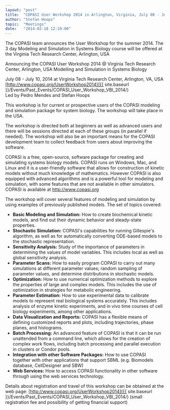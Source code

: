 ```yaml
---
layout: "post"
title:  "COPASI User Workshop 2014 in Arlington, Virginia, July 08 - July 10 "
author: "Stefan Hoops"
topic:  "Meetings"
date:   "2014-02-18 12:19:00"
---
```


The COPASI team announces the User Workshop for the summer 2014. The 3
day Modeling and Simulation in Systems Biology course will be offered
at the Virginia Tech Research Center, Arlington, USA

Announcing the COPASI User Workshop 2014 @ Virginia Tech Research Center, Arlington, USA
Modelling and Simulation in Systems Biology

July 08 - July 10, 2014 at Virginia Tech Research Center,
Arlington, VA, USA<br/>
[http://www.copasi.org/UserWorkshop2014]({{ site.baseurl }}/Events/Past_Events/COPASI_User_Workshop_VBI_2014/)<br/>
Led by Pedro Mendes and Stefan Hoops

This workshop is for current or prospective users of the COPASI
modeling and simulation package for system biology. The workshop will
take place in the USA. 

The workshop is directed both at beginners as well as advanced users
and there will be sessions directed at each of these groups (in
parallel if needed). The workshop will also be an important means for
the COPASI development team to collect feedback from users about
improving the software. 

COPASI is a free, open-source, software package for creating and
simulating systems biology models. COPASI runs on Windows, Mac, and
Linux and it is a user-friendly software that allows for construction
of kinetic models without much knowledge of mathematics. However
COPASI is also equipped with advanced algorithms and is a powerful
tool for modeling and simulation, with some features that are not
available in other simulators. COPASI is available at
http://www.copasi.org 

The workshop will cover several features of modeling and simulation by using examples of previously published models.
The set of topics covered:

* __Basic Modeling and Simulation:__ How to create biochemical kinetic
  models, and find out their dynamic behavior and steady-state
  properties.
* __Stochastic Simulation:__ COPASI's capabilities for running
  Gillespie's algorithm, as well as for automatically converting
  ODE-based models to the stochastic representation.
* __Sensitivity Analysis:__ Study of the importance of parameters in
  determining the values of model variables. This includes local as
  well as global sensitivity analysis.
* __Parameter Scans:__ How to easily program COPASI to carry out many simulations at different parameter values;
  random sampling of parameter values, and determine distributions in
  stochastic models.
* __Optimization:__ How to use numerical optimization methods to
  explore the properties of large and complex models. This includes
  the use of optimization in strategies for metabolic engineering.
* __Parameter Estimation:__ How to use experimental data to calibrate
  models to represent real biological systems accurately. This
  includes analysis of enzyme kinetic experiments, and in vivo time
  courses of cell biology experiments, among other applications.
* __Data Visualization and Reports:__ COPASI has a flexible means of
  defining customized reports and plots, including trajectories, phase
  planes, and histograms.
* __Batch Processing:__ An advanced feature of COPASI is that it can be
  run unattended from a command line, which allows for the creation of
  complex work flows, including batch processing and parallel
  execution in clusters or Condor pools.
* __Integration with other Software Packages:__ How to use COPASI together
  with other applications that support SBML (e.g. Biomodels database,
  CellDesigner and SBW)
* __Web Services:__ How to access COPASI functionality in other
  software through using the web services technology.


Details about registration and travel of this workshop can be obtained at the web page:
[http://www.copasi.org/UserWorkshop2014]({{ site.baseurl }}/Events/Past_Events/COPASI_User_Workshop_VBI_2014/)
 (small registration fee and possibility of getting financial support)

